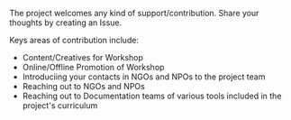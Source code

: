 The project welcomes any kind of support/contribution. Share your thoughts by creating an Issue.

Keys areas of contribution include:
* Content/Creatives for Workshop
* Online/Offline Promotion of Workshop
* Introduciing your contacts in NGOs and NPOs to the project team
* Reaching out to NGOs and NPOs
* Reaching out to Documentation teams of various tools included in the project's curriculum
